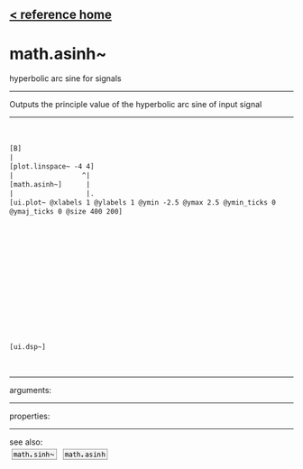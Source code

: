 [< reference home](ceammc_lib.html)
---

# math.asinh~


hyperbolic arc sine for signals

---

Outputs the principle value of the hyperbolic arc sine of input signal
<br>


---


```


[B]
|
[plot.linspace~ -4 4]
|                 ^|
[math.asinh~]      |
|                  |.
[ui.plot~ @xlabels 1 @ylabels 1 @ymin -2.5 @ymax 2.5 @ymin_ticks 0 @ymaj_ticks 0 @size 400 200]














[ui.dsp~]

            
```

---
arguments:


---
properties:


---
see also:<br>
[![math.sinh~](img/object_math.sinh~.png)](math.sinh~.html)
[![math.asinh](img/object_math.asinh.png)](math.asinh.html)
